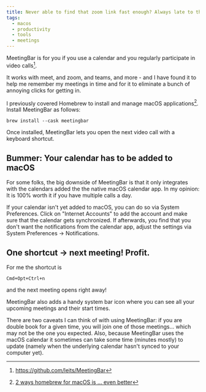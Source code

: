 ```yaml
---
title: Never able to find that zoom link fast enough? Always late to the next meeting? Use MeetingBar!
tags:
  - macos
  - productivity
  - tools
  - meetings
---
```


MeetingBar is for you if you use a calendar and you regularly participate in video calls[^1].
<!--more-->
It works with meet, and zoom, and teams, and more - and I have found it to help me remember my meetings in time and for it to eliminate a bunch of annoying clicks for getting in.

I previously covered Homebrew to install and manage macOS applications[^2]. Install MeetingBar as follows:

    brew install --cask meetingbar

Once installed, MeetingBar lets you open the next video call with a keyboard shortcut.

## Bummer: Your calendar has to be added to macOS

For some folks, the big downside of MeetingBar is that it only integrates with the calendars added the the native macOS calendar app. In my opinion: It is 100% worth it  if you have multiple calls a day.

If your calendar isn't yet added to macOS, you can do so via System Preferences. Click on "Internet Accounts" to add the account and make sure that the calendar gets synchronized. If afterwards, you find that you don't want the notifications from the calendar app, adjust the settings via System Preferences -> Notifications.

## One shortcut -> next meeting! Profit.

For me the shortcut is

    Cmd+Opt+Ctrl+n

and the next meeting opens right away!

MeetingBar also adds a handy system bar icon where you can see all your upcoming meetings and their start times.

There are two caveats I can think of with using MeetingBar: if you are double book for a given time, you will join one of those meetings... which may not be the one you expected. Also, because MeetingBar uses the macOS calendar it sometimes can take some time (minutes mostly) to update  (namely when the underlying calendar hasn't synced to your computer yet).

[^1]: https://github.com/leits/MeetingBar
[^2]: [2 ways homebrew for macOS is ... even better](/posts/2021-10-20-macos-productivity-homebrew/)